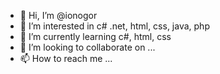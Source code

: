 - 👋 Hi, I’m @ionogor
- 👀 I’m interested in c# .net, html, css, java, php
- 🌱 I’m currently learning c#, html, css
- 💞️ I’m looking to collaborate on ...
- 📫 How to reach me ...

<!---
ionogor/ionogor is a ✨ special ✨ repository because its `README.md` (this file) appears on your GitHub profile.
You can click the Preview link to take a look at your changes.
--->
